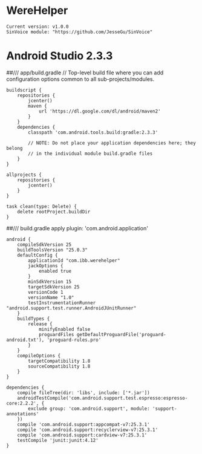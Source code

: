 # WereHelper

	Current version: v1.0.0
	SinVoice module: "https://github.com/JesseGu/SinVoice"


# Android Studio 2.3.3
##/// app/build.gradle
	// Top-level build file where you can add configuration options common to all sub-projects/modules.
	
	buildscript {
	    repositories {
	        jcenter()
	        maven {
	            url 'https://dl.google.com/dl/android/maven2'
	        }
	    }
	    dependencies {
	        classpath 'com.android.tools.build:gradle:2.3.3'
		
	        // NOTE: Do not place your application dependencies here; they belong
	        // in the individual module build.gradle files
	    }
	}

	allprojects {
	    repositories {
	        jcenter()
	    }
	}
	
	task clean(type: Delete) {
	    delete rootProject.buildDir
	}

##/// build.gradle
	apply plugin: 'com.android.application'
	
	android {
	    compileSdkVersion 25
	    buildToolsVersion "25.0.3"
	    defaultConfig {
	        applicationId "com.ibb.werehelper"
	        jackOptions {
	            enabled true
	        }
	        minSdkVersion 15
	        targetSdkVersion 25
	        versionCode 1
	        versionName "1.0"
	        testInstrumentationRunner "android.support.test.runner.AndroidJUnitRunner"
	    }
	    buildTypes {
	        release {
	            minifyEnabled false
	            proguardFiles getDefaultProguardFile('proguard-android.txt'), 'proguard-rules.pro'
	        }
	    }
	    compileOptions {
	        targetCompatibility 1.8
	        sourceCompatibility 1.8
	    }
	}

	dependencies {
	    compile fileTree(dir: 'libs', include: ['*.jar'])
	    androidTestCompile('com.android.support.test.espresso:espresso-core:2.2.2', {
	        exclude group: 'com.android.support', module: 'support-annotations'
	    })
	    compile 'com.android.support:appcompat-v7:25.3.1'
	    compile 'com.android.support:recyclerview-v7:25.3.1'
	    compile 'com.android.support:cardview-v7:25.3.1'
	    testCompile 'junit:junit:4.12'
	}
